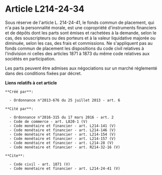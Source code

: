 # Article L214-24-34

Sous réserve de l'article L. 214-24-41, le fonds commun de placement, qui n'a pas la personnalité morale, est une copropriété
d'instruments financiers et de dépôts dont les parts sont émises et rachetées à la demande, selon le cas, des souscripteurs
ou des porteurs et à la valeur liquidative majorée ou diminuée, selon les cas, des frais et commissions. Ne s'appliquent pas
au fonds commun de placement les dispositions du code civil relatives à l'indivision ni celles des articles 1871 à 1873 du
même code relatives aux sociétés en participation. 

Les parts peuvent être admises aux négociations sur un marché réglementé dans des conditions fixées par décret.

**Liens relatifs à cet article**

	**Créé par**:

	  - Ordonnance n°2013-676 du 25 juillet 2013 - art. 6

	**Cité par**:

	  - Ordonnance n°2016-315 du 17 mars 2016 - art. 2
	  - Code de commerce - art. L820-1 (V)
	  - Code monétaire et financier - art. L214-141 (V)
	  - Code monétaire et financier - art. L214-146 (V)
	  - Code monétaire et financier - art. L214-154 (V)
	  - Code monétaire et financier - art. L214-157 (V)
	  - Code monétaire et financier - art. L214-28 (V)
	  - Code monétaire et financier - art. R214-32-16 (V)

	**Cite**:

	  - Code civil - art. 1871 (V)
	  - Code monétaire et financier - art. L214-24-41 (V)
